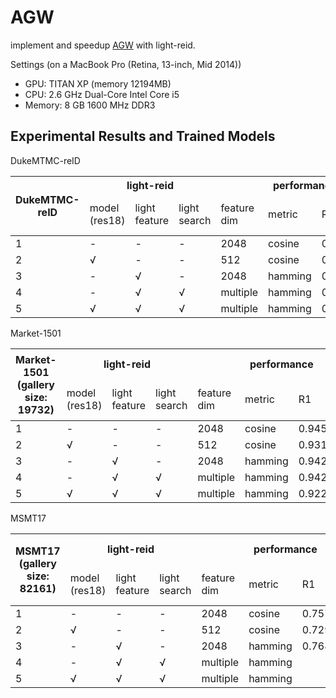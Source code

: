 # AGW

implement and speedup [AGW](https://arxiv.org/abs/2001.04193) with light-reid.

Settings (on a MacBook Pro (Retina, 13-inch, Mid 2014))

- GPU: TITAN XP (memory 12194MB)
- CPU: 2.6 GHz Dual-Core Intel Core i5
- Memory: 8 GB 1600 MHz DDR3

## Experimental Results and Trained Models

DukeMTMC-reID

<table><thead><tr><th rowspan="2">DukeMTMC-reID</th><th colspan="3">light-reid</th><th colspan="4">performance</th><th colspan="2">time(on a TITAN XP)</th></tr><tr><td>model<br>(res18)</td><td>light<br>feature</td><td>light<br>search</td><td>feature<br>dim</td><td>metric</td><td>R1</td><td>mAP</td><td>inference<br>per batch(64)</td><td>search<br>per query</td></tr></thead><tbody><tr><td>1</td><td>-</td><td>-</td><td>-</td><td>2048</td><td>cosine</td><td>0.886</td><td>0.786</td><td>78.6ms</td><td>248.3ms</td></tr><tr><td>2</td><td>√</td><td>-</td><td>-</td><td>512</td><td>cosine</td><td>0.856</td><td>0.743</td><td>23.2ms</td><td>61.5ms</td></tr><tr><td>3</td><td>-</td><td>√</td><td>-</td><td>2048</td><td>hamming</td><td>0.875</td><td>0.776</td><td>78.2ms</td><td>30.2ms</td></tr><tr><td>4</td><td>-</td><td>√</td><td>√</td><td>multiple</td><td>hamming</td><td>0.878</td><td>0.758</td><td>73.9ms</td><td>20.0ms</td></tr><tr><td>5</td><td>√</td><td>√</td><td>√</td><td>multiple</td><td>hamming</td><td>0.851</td><td>0.722</td><td>23.7ms</td><td></td></tr></tbody></table>

Market-1501

<table><thead><tr><th rowspan="2">Market-1501<br>(gallery size: 19732)</th><th colspan="3">light-reid</th><th colspan="4">performance</th><th colspan="2">time(on a TITAN XP)</th></tr><tr><td>model<br>(res18)</td><td>light<br>feature</td><td>light<br>search</td><td>feature<br>dim</td><td>metric</td><td>R1</td><td>mAP</td><td>inference<br>per batch(64)</td><td>search<br>per query</td></tr></thead><tbody><tr><td>1</td><td>-</td><td>-</td><td>-</td><td>2048</td><td>cosine</td><td>0.945</td><td>0.865</td><td>76.3ms</td><td></td></tr><tr><td>2</td><td>√</td><td>-</td><td>-</td><td>512</td><td>cosine</td><td>0.931</td><td>0.836</td><td>22.7ms</td><td></td></tr><tr><td>3</td><td>-</td><td>√</td><td>-</td><td>2048</td><td>hamming</td><td>0.942</td><td>0.859</td><td>78.2ms</td><td></td></tr><tr><td>4</td><td>-</td><td>√</td><td>√</td><td>multiple</td><td>hamming</td><td>0.942</td><td>0.852</td><td>75.3ms</td><td></td></tr><tr><td>5</td><td>√</td><td>√</td><td>√</td><td>multiple</td><td>hamming</td><td>0.922</td><td>0.809</td><td>22.0ms</td><td></td></tr></tbody></table>

MSMT17

<table><thead><tr><th rowspan="2">MSMT17<br>(gallery size: 82161)</th><th colspan="3">light-reid</th><th colspan="4">performance</th><th colspan="2">time(on a TITAN XP)</th></tr><tr><td>model<br>(res18)</td><td>light<br>feature</td><td>light<br>search</td><td>feature<br>dim</td><td>metric</td><td>R1</td><td>mAP</td><td>inference<br>per batch(64)</td><td>search<br>per query</td></tr></thead><tbody><tr><td>1</td><td>-</td><td>-</td><td>-</td><td>2048</td><td>cosine</td><td>0.757</td><td>0.528</td><td>74.0ms</td><td></td></tr><tr><td>2</td><td>√</td><td>-</td><td>-</td><td>512</td><td>cosine</td><td>0.729</td><td>0.489</td><td>23.4ms</td><td></td></tr><tr><td>3</td><td>-</td><td>√</td><td>-</td><td>2048</td><td>hamming</td><td>0.768</td><td>0.539</td><td>78.6ms</td><td></td></tr><tr><td>4</td><td>-</td><td>√</td><td>√</td><td>multiple</td><td>hamming</td><td></td><td></td><td></td><td></td></tr><tr><td>5</td><td>√</td><td>√</td><td>√</td><td>multiple</td><td>hamming</td><td></td><td></td><td></td><td></td></tr></tbody></table>